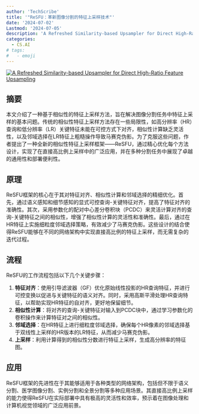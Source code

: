 ```yaml
---
author: 'TechScribe'
title: '"ReSFU：革新图像分割的特征上采样技术"'
date: '2024-07-02'
Lastmod: '2024-07-05'
description: 'A Refreshed Similarity-based Upsampler for Direct High-Ratio Feature Upsampling'
categories:
  - CS.AI
# tags:
#   - emoji
---
```


[![A Refreshed Similarity-based Upsampler for Direct High-Ratio Feature Upsampling](https://arxiv-research-1301205113.cos.ap-guangzhou.myqcloud.com/images/2407.02283v1.pdf_0.jpg)](https://arxiv.org/abs/2407.02283v1)

## 摘要

本文介绍了一种基于相似性的特征上采样方法，旨在解决图像分割任务中特征上采样的基本问题。传统的相似性特征上采样方法存在一些局限性，如高分辨率（HR）查询和低分辨率（LR）关键特征未能在可控方式下对齐，相似性计算缺乏灵活性，以及邻域选择在LR特征上粗糙操作导致马赛克伪影。为了克服这些问题，作者提出了一种全新的相似性特征上采样框架——ReSFU，通过精心优化每个方法设计，实现了在直接高比例上采样中的广泛应用，并在多种分割任务中展现了卓越的通用性和部署便利性。<!--more-->

## 原理

ReSFU框架的核心在于其对特征对齐、相似性计算和邻域选择的精细优化。首先，通过语义感知和细节感知的显式可控查询-关键特征对齐，提高了特征对齐的准确性。其次，采用参数化的配对中心差分卷积块（PCDC）来灵活计算对齐的查询-关键特征之间的相似性，增强了相似性计算的灵活性和准确性。最后，通过在HR特征上实施细粒度邻域选择策略，有效减少了马赛克伪影。这些设计的结合使得ReSFU能够在不同的网络架构中实现直接高比例的特征上采样，而无需复杂的迭代过程。

## 流程

ReSFU的工作流程包括以下几个关键步骤：
1. **特征对齐**：使用引导滤波器（GF）优化原始线性投影的HR查询特征，并进行可控变换以促进与关键特征的语义对齐。同时，采用高斯平滑处理HR查询特征，以帮助实现HR特征的自对齐，更好地保留细节。
2. **相似性计算**：将对齐的查询-关键特征对输入到PCDC块中，通过学习参数化的卷积操作来计算特征对之间的相似性。
3. **邻域选择**：在HR特征上进行细粒度邻域选择，确保每个HR像素的邻域选择基于双线性上采样的HR版本的LR特征，从而减少马赛克伪影。
4. **上采样**：利用计算得到的相似性分数进行特征上采样，生成高分辨率的特征图。

## 应用

ReSFU框架的先进性在于其能够适用于各种类型的网络架构，包括但不限于语义分割、医学图像分割、实例分割和全景分割等多种应用场景。其直接高比例上采样的能力使得ReSFU在实际部署中具有极高的灵活性和效率，预示着在图像处理和计算机视觉领域的广泛应用前景。